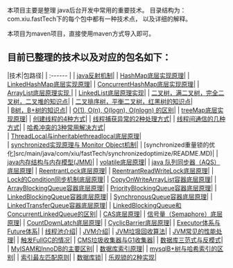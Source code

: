  本项目主要是整理 java后台开发中常用的重要技术。 目录结构为：com.xiu.fastTech下的每个包中都有一种技术点， 以及详细的解释。
 
 本项目为maven项目，直接使用maven方式导入即可。

## 目前已整理的技术以及对应的包名如下：
|技术|包路径|
| :------ |
| [java反射机制](src/main/java/com/xiu/fastTech/reflect/README.MD)|
| [HashMap底层实现原理](src/main/java/com/xiu/fastTech/hashmap/README.MD)|
| [LinkedHashMap底层实现原理](src/main/java/com/xiu/fastTech/linkedhashmap/README.MD)|
| [ConcurrentHashMap底层实现原理](src/main/java/com/xiu/fastTech/concurrenthashmap/README.MD)|
| [ArrayList底层原理实现 ](src/main/java/com/xiu/fastTech/arraylist/README.MD)|
| [LinkedList底层原理实现](src/main/java/com/xiu/fastTech/linkedlist/README.MD)|
| [二叉树，满二叉树，完全二叉树，二叉堆的知识点](src/main/java/com/xiu/fastTech/binarytree/README.MD)|
| [二叉排序树，平衡二叉树，红黑树的知识点](src/main/java/com/xiu/fastTech/binarysorttree/README.MD)|		
| [B树，B+树的知识点](src/main/java/com/xiu/fastTech/btree/README.MD)|	
| [O(1), O(n), O(logn), O(nlogn) 的区别](src/main/java/com/xiu/fastTech/timecomplexity/README.MD)|	
| [treeMap底层实现原理](src/main/java/com/xiu/fastTech/treemap/README.MD)|
| [创建线程的4种方式](src/main/java/com/xiu/fastTech/createthread/README.MD)|
| [线程捕获异常的2种处理方式](src/main/java/com/xiu/fastTech/uncaughtthreadexception/README.MD)|
| [线程间通信的几种方式](src/main/java/com/xiu/fastTech/threadsynchronized/README.MD)|
| [哈希冲突的3种常用解决方式](src/main/java/com/xiu/fastTech/hashcollision/README.MD)|			
| [ThreadLocal与inheritablethreadlocal底层原理](src/main/java/com/xiu/fastTech/threadlocalandinheritablethreadlocal/README.MD)|	
| [synchronized实现原理与 Monitor Object机制](src/main/java/com/xiu/fastTech/synchronize/README.MD)|
| [synchronized重量锁的优化]src/main/java/com/xiu/fastTech/synchronizedoptimize/README.MD)|
| [java内存结构与内存模型(JMM)](src/main/java/com/xiu/fastTech/memorymodel/README.MD)|
| [volatile底层原理](src/main/java/com/xiu/fastTech/volatiletest/README.MD)|
| [java 队列同步器（AQS）底层原理](src/main/java/com/xiu/fastTech/aqs/README.MD)|
| [ReentrantLock底层原理](src/main/java/com/xiu/fastTech/reentrantlock/README.MD)|
| [ReentrantReadWriteLock底层原理](src/main/java/com/xiu/fastTech/reentrantreadwritelock/README.MD)|
| [Lock的Condition同步机制底层原理](src/main/java/com/xiu/fastTech/condition/README.MD)|
| [CopyOnWriteArrayList容器底层原理](src/main/java/com/xiu/fastTech/copyonwritearraylist/README.MD)|
| [ArrayBlockingQueue容器底层原理](src/main/java/com/xiu/fastTech/arrayblockingqueue/README.MD)|
| [PriorityBlockingQueue容器底层原理](src/main/java/com/xiu/fastTech/priorityblockingqueue/README.MD)|
| [LinkedBlockingQueue容器底层原理](src/main/java/com/xiu/fastTech/linkedblockingqueue/README.MD)|
| [SynchronousQueue容器底层原理](src/main/java/com/xiu/fastTech/synchronousqueue/README.MD)|
| [LinkedTransferQueue容器底层原理](src/main/java/com/xiu/fastTech/linkedtransferqueue/README.MD)|
| [LinkedBlockingQueue和ConcurrentLinkedQueue的区别](src/main/java/com/xiu/fastTech/linkedblockingqueueandconcurrentlinkedqueue/README.MD)|
| [CAS底层原理](src/main/java/com/xiu/fastTech/cas/README.MD)|
| [信号量（Semaphore）底层原理](src/main/java/com/xiu/fastTech/semaphore/README.MD)|
| [CountDownLatch底层原理](src/main/java/com/xiu/fastTech/countdownlatch/README.MD)|
| [CyclicBarrier底层原理](src/main/java/com/xiu/fastTech/cyclicbarrier/README.MD)|
| [Executor体系与Future体系](src/main/java/com/xiu/fastTech/executorfuture/README.MD)|
| [线程池介绍](src/main/java/com/xiu/fastTech/threadpool/README.MD)|
| [JVM介绍](src/main/java/com/xiu/fastTech/jvm/README.MD)|
| [JVM垃圾回收算法](src/main/java/com/xiu/fastTech/jvmgc/README.MD)|
| [JVM常见的性能处理](src/main/java/com/xiu/fastTech/jvmanalyze/README.MD)|
| [触发FullGC的情况](src/main/java/com/xiu/fastTech/fullgc/README.MD)|
| [CMS垃圾收集器与G1收集器](src/main/java/com/xiu/fastTech/cmsgcandg1/README.MD)|
| [数据库三范式与反模式](src/main/java/com/xiu/fastTech/threenormalform/README.MD)|
| [MyISAM和InnoDB的主要区别](src/main/java/com/xiu/fastTech/storageengine/README.MD)|
| [数据库索引原理](src/main/java/com/xiu/fastTech/dbindex/README.MD)|
| [mysqlB+树与哈希索引的区别](src/main/java/com/xiu/fastTech/Bplushashindex/README.MD)|
| [索引最左匹配原则](src/main/java/com/xiu/fastTech/leftmatch/README.MD)|
| [数据库锁](src/main/java/com/xiu/fastTech/dblock/README.MD)|
| [乐观锁的2种实现](src/main/java/com/xiu/fastTech/optimisticlock/README.MD)|




















